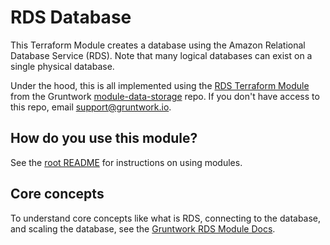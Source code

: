 # RDS Database

This Terraform Module creates a database using the Amazon Relational Database Service (RDS). Note that many logical databases 
can exist on a single physical database.

Under the hood, this is all implemented using the [RDS Terraform
Module](https://github.com/gruntwork-io/module-data-storage/tree/master/modules/rds) from the Gruntwork
[module-data-storage](https://github.com/gruntwork-io/module-data-storage) repo. If you don't have
access to this repo, email [support@gruntwork.io](mailto:support@gruntwork.io).

## How do you use this module?

See the [root README](/README.md) for instructions on using modules.

## Core concepts

To understand core concepts like what is RDS, connecting to the database, and scaling the database, see the [Gruntwork
RDS Module Docs](https://github.com/gruntwork-io/module-data-storage/tree/master/modules/rds).